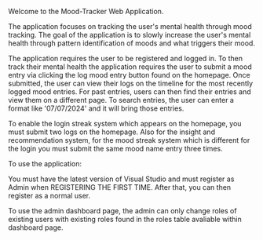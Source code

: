 Welcome to the Mood-Tracker Web Application. 

The application focuses on tracking the user's mental health through mood tracking. The goal of the application is to slowly increase the user's mental health through pattern identification of moods and what triggers their mood.

The application requires the user to be registered and logged in. To then track their mental health the application requires the user to submit a mood entry via clicking the log mood entry button found on the homepage. Once submitted, the user can view their logs on the timeline for the most recently logged mood entries. For past entries, users can then find their entries and view them on a different page. To search entries, the user can enter a format like '07/07/2024' and it will bring those entries.

To enable the login streak system which appears on the homepage, you must submit two logs on the homepage. Also for the insight and recommendation system, for the mood streak system which is different for the login you must submit the same mood name entry three times.

To use the application: 

You must have the latest version of Visual Studio and must register as Admin when REGISTERING THE FIRST TIME. After that, you can then register as a normal user. 

To use the admin dashboard page, the admin can only change roles of existing users with existing roles found in the roles table avaliable within dashboard page.
